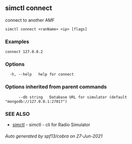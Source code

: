 ## simctl connect

connect to another AMF

```
simctl connect <ranName> <ip> [flags]
```

### Examples

```
connect 127.0.0.2
```

### Options

```
  -h, --help   help for connect
```

### Options inherited from parent commands

```
      --db string   Database URL for simulator (default "mongodb://127.0.0.1:27017")
```

### SEE ALSO

* [simctl](simctl.md)	 - simctl - cli for Radio Simulator

###### Auto generated by spf13/cobra on 27-Jun-2021
